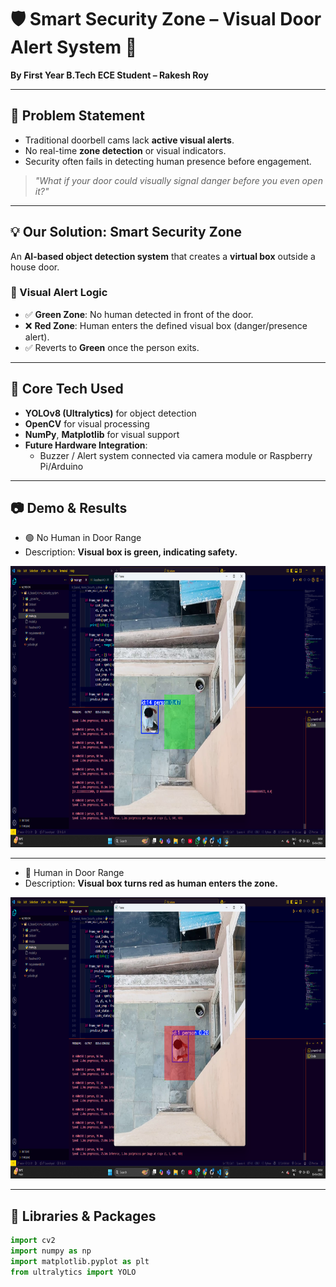 # 🛡️ Smart Security Zone – Visual Door Alert System 🚪  
**By First Year B.Tech ECE Student – Rakesh Roy**

---

## 📌 Problem Statement  
- Traditional doorbell cams lack **active visual alerts**.  
- No real-time **zone detection** or visual indicators.  
- Security often fails in detecting human presence before engagement.  

> *"What if your door could visually signal danger before you even open it?"*

---

## 💡 Our Solution: **Smart Security Zone**  
An **AI-based object detection system** that creates a **virtual box** outside a house door.  

### 🚦 Visual Alert Logic  
- ✅ **Green Zone**: No human detected in front of the door.  
- ❌ **Red Zone**: Human enters the defined visual box (danger/presence alert).  
- ✅ Reverts to **Green** once the person exits.  

---

## 🤖 Core Tech Used  
- **YOLOv8 (Ultralytics)** for object detection  
- **OpenCV** for visual processing  
- **NumPy**, **Matplotlib** for visual support  
- **Future Hardware Integration**:  
  - Buzzer / Alert system connected via camera module or Raspberry Pi/Arduino

---

## 📷 Demo & Results
- 🟢 No Human in Door Range
- Description: **Visual box is green, indicating safety.**

<p align="center">
  <img src="https://github.com/Programmer-Rakesh/AI_based_Home_Security_system/blob/main/Demo_media/Safe.png" width="650" height="450">
</p>

---

- 🔴 Human in Door Range
- Description: **Visual box turns red as human enters the zone.**

<p align="center">
  <img src="https://github.com/Programmer-Rakesh/AI_based_Home_Security_system/blob/main/Demo_media/Alert.png" width="650" height="450">
</p>

---

## 🧠 Libraries & Packages  

```python
import cv2  
import numpy as np  
import matplotlib.pyplot as plt  
from ultralytics import YOLO  
